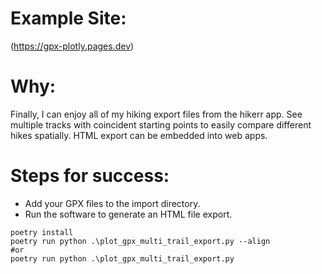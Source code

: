 # Example Site:
(https://gpx-plotly.pages.dev)

# Why:
Finally, I can enjoy all of my hiking export files from the hikerr app.
See multiple tracks with coincident starting points to easily compare different hikes spatially.
HTML export can be embedded into web apps.

# Steps for success:
- Add your GPX files to the import directory.
- Run the software to generate an HTML file export.
```
poetry install
poetry run python .\plot_gpx_multi_trail_export.py --align
#or
poetry run python .\plot_gpx_multi_trail_export.py
```